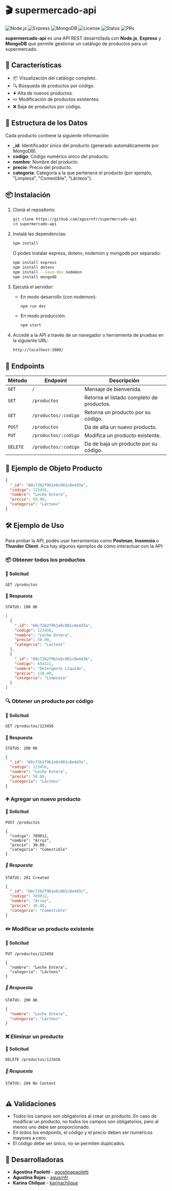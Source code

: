 # 🎬 supermercado-api

![Node.js](https://img.shields.io/badge/Node.js-22.x-green?logo=node.js) ![Express](https://img.shields.io/badge/Express.js-5.x-lightgrey?logo=express)
![MongoDB](https://img.shields.io/badge/MongoDB-8.x-green?logo=mongodb)
![License](https://img.shields.io/badge/license-MIT-blue.svg) ![Status](https://img.shields.io/badge/status-active-brightgreen) ![PRs](https://img.shields.io/badge/PRs-welcome-orange)


**supermercado-api** es una API REST desarrollada con **Node.js**, **Express** y  **MongoDB** que permite gestionar un catálogo de productos para un supermercado.

## 🚀 Características

- 📦 Visualización del catálogo completo.
- 🔍 Búsqueda de productos por código.
- ➕ Alta de nuevos productos.
- ✏️ Modificación de productos existentes.
- ❌ Baja de productos por código.

## 📖 Estructura de los Datos

Cada producto contiene la siguiente información:
- **_id**: Identificador único del producto (generado automáticamente por MongoDB).
- **codigo**: Código numérico único del producto.
- **nombre**: Nombre del producto.
- **precio**: Precio del producto.
- **categoria**: Categoría a la que pertenece el producto (por ejemplo, "Limpieza", "Comestible", "Lácteos").

## 📦 Instalación

1. Cloná el repositorio:
   ```bash
   git clone https://github.com/agusrnfr/supermercado-api
   cd supermercado-api
   ```
2. Instalá las dependencias:
    ```bash
    npm install
    ```
   O podes instalar express, dotenv, nodemon y mongodb por separado:
   
    ```bash
   npm install express
   npm install dotenv
   npm install --save-dev nodemon
   npm install mongodb
    ```
4. Ejecutá el servidor:
   * En modo desarrollo (con nodemon):
        ```bash
        npm run dev
        ```
   * En modo producción:
        ```bash
        npm start
        ```
5. Accedé a la API a través de un navegador o herramienta de pruebas en la siguiente URL:
   ```bash
   http://localhost:3008/
   ```

## 🔧 Endpoints

| Método   | Endpoint             | Descripción                                                                  |
| -------- | -------------------- | ---------------------------------------------------------------------------- |
| `GET`    | `/`                  | Mensaje de bienvenida.                                                       |
| `GET`    | `/productos`         | Retorna el listado completo de productos.                                    |
| `GET`    | `/productos/:codigo` | Retorna un producto por su código.                                           |
| `POST`   | `/productos`         | Da de alta un nuevo producto.                                                |
| `PUT`    | `/productos/:codigo` | Modifica un producto existente.                                              |
| `DELETE` | `/productos/:codigo` | Da de baja un producto por su código.                                        |

## 📂 Ejemplo de Objeto Producto

```json
{
  "_id": "60c72b2f9b1e8c001c8e4d3a",
  "codigo": 123456,
  "nombre": "Leche Entera",
  "precio": 50.00,
  "categoria": "Lácteos"
}
```

## 🛠️ Ejemplo de Uso
Para probar la API, podés usar herramientas como **Postman**, **Insomnia** o **Thunder Client**. Aca hay algunos ejemplos de cómo interactuar con la API:

### 📦 Obtener todos los productos

#### 📩 Solicitud
```http
GET /productos
```
#### 📝 Respuesta
```http
STATUS: 200 OK
```
```json
[
  {
    "_id": "60c72b2f9b1e8c001c8e4d3a",
    "codigo": 123456,
    "nombre": "Leche Entera",
    "precio": 50.00,
    "categoria": "Lácteos"
  },
  {
    "_id": "60c72b2f9b1e8c001c8e4d3b",
    "codigo": 654321,
    "nombre": "Detergente Líquido",
    "precio": 120.00,
    "categoria": "Limpieza"
  }
]
```
### 🔍 Obtener un producto por código

#### 📩 Solicitud
```http
GET /productos/123456
```
#### 📝 Respuesta
```http
STATUS: 200 OK
```
```json
{
  "_id": "60c72b2f9b1e8c001c8e4d3a",
  "codigo": 123456,
  "nombre": "Leche Entera",
  "precio": 50.00,
  "categoria": "Lácteos"
}
```

### ➕ Agregar un nuevo producto

#### 📩 Solicitud
```http
POST /productos

{
  "codigo": 789012,
  "nombre": "Arroz",
  "precio": 30.00,
  "categoria": "Comestible"
}
```
##### 📝 Respuesta
```http
STATUS: 201 Created
```
```json
{
  "_id": "60c72b2f9b1e8c001c8e4d3c",
  "codigo": 789012,
  "nombre": "Arroz",
  "precio": 30.00,
  "categoria": "Comestible"
}
```

### ✏️ Modificar un producto existente
#### 📩 Solicitud
```http
PUT /productos/123456

{
  "nombre": "Leche Entera",
  "categoria": "Lácteos"
}
```

##### 📝 Respuesta
```http
STATUS: 200 OK
```
```json
{
  "nombre": "Leche Entera",
  "categoria": "Lácteos"
}
```

### ❌ Eliminar un producto

#### 📩 Solicitud
```http
DELETE /productos/123456
```

##### 📝 Respuesta
```http
STATUS: 204 No Content
```
```json
```

## ⚠️ Validaciones
- Todos los campos son obligatorios al crear un producto. En caso de modificar un producto, no todos los campos son obligatorios, pero al menos uno debe ser proporcionado.
- En todos los endpoints, el código y el precio deben ser numéricos mayores a cero.
- El código debe ser único, no se permiten duplicados.

## 👥 Desarrolladoras

- **Agostina Paoletti** - [agostinapaoletti](https://github.com/Chinapaoletti) 
- **Agustina Rojas** - [agusrnfr](https://github.com/agusrnfr)
- **Karina Chilque** - [karinachilque]()
